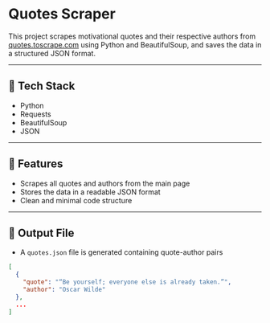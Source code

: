 # Quotes Scraper

This project scrapes motivational quotes and their respective authors from [quotes.toscrape.com](https://quotes.toscrape.com/) using Python and BeautifulSoup, and saves the data in a structured JSON format.

---

## 🔧 Tech Stack
- Python
- Requests
- BeautifulSoup
- JSON

---

## 🚀 Features
- Scrapes all quotes and authors from the main page
- Stores the data in a readable JSON format
- Clean and minimal code structure

---

## 📁 Output File
- A `quotes.json` file is generated containing quote-author pairs

```json
[
  {
    "quote": "“Be yourself; everyone else is already taken.”",
    "author": "Oscar Wilde"
  },
  ...
]

